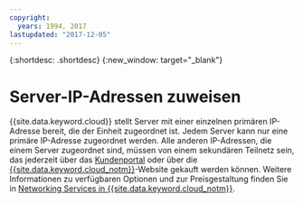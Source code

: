 ```yaml
---
copyright:
  years: 1994, 2017
lastupdated: "2017-12-05"
---
```


{:shortdesc: .shortdesc}
{:new_window: target="_blank"}

# Server-IP-Adressen zuweisen

{{site.data.keyword.cloud}} stellt Server mit einer einzelnen primären IP-Adresse bereit, die der Einheit zugeordnet ist. Jedem Server kann nur eine primäre IP-Adresse zugeordnet werden. Alle anderen IP-Adressen, die einem Server zugeordnet sind, müssen von einem sekundären Teilnetz sein, das jederzeit über das [Kundenportal](https://control.softlayer.com) oder über die [{{site.data.keyword.cloud_notm}}](www.ibm.com/cloud)-Website gekauft werden können. Weitere Informationen zu verfügbaren Optionen und zur Preisgestaltung finden Sie in [Networking Services in {{site.data.keyword.cloud_notm}}](https://www.ibm.com/cloud/network).

